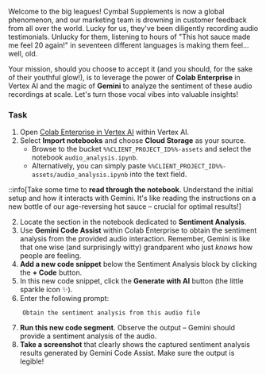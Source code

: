 Welcome to the big leagues! Cymbal Supplements is now a global phenomenon, and our marketing team is drowning in customer feedback from all over the world. Lucky for us, they've been diligently recording audio testimonials. Unlucky for them, listening to hours of "This hot sauce made me feel 20 again!" in seventeen different languages is making them feel... well, old.

Your mission, should you choose to accept it (and you should, for the sake of their youthful glow!), is to leverage the power of **Colab Enterprise** in Vertex AI and the magic of **Gemini** to analyze the sentiment of these audio recordings at scale. Let's turn those vocal vibes into valuable insights!

### Task

1. Open [Colab Enterprise in Vertex AI](https://console.cloud.google.com/vertex-ai/colab/overview?project=%%CLIENT_PROJECT_ID%%) within Vertex AI.
2. Select **Import notebooks** and choose **Cloud Storage** as your source.
   - Browse to the bucket `%%CLIENT_PROJECT_ID%%-assets` and select the notebook `audio_analysis.ipynb`.
   - Alternatively, you can simply paste `%%CLIENT_PROJECT_ID%%-assets/audio_analysis.ipynb` into the text field.

::info[Take some time to **read through the notebook**. Understand the initial setup and how it interacts with Gemini. It's like reading the instructions on a new bottle of our age-reversing hot sauce – crucial for optimal results!]

2. Locate the section in the notebook dedicated to **Sentiment Analysis**.
3. Use **Gemini Code Assist** within Colab Enterprise to obtain the sentiment analysis from the provided audio interaction. Remember, Gemini is like that one wise (and surprisingly witty) grandparent who just _knows_ how people are feeling.
4. **Add a new code snippet** below the Sentiment Analysis block by clicking the **+ Code** button.
5. In this new code snippet, click the **Generate with AI** button (the little sparkle icon ✨).
6. Enter the following prompt:

```plaintext
    Obtain the sentiment analysis from this audio file
```

7. **Run this new code segment**. Observe the output – Gemini should provide a sentiment analysis of the audio.
8. **Take a screenshot** that clearly shows the captured sentiment analysis results generated by Gemini Code Assist. Make sure the output is legible!

